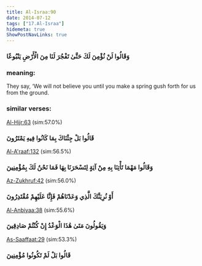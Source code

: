 ```yaml
---
title: Al-Israa:90
date: 2014-07-12
tags: ["17.Al-Israa"]
hidemeta: true 
ShowPostNavLinks: true 
---
```

### وَقَالُوا لَنْ نُؤْمِنَ لَكَ حَتَّىٰ تَفْجُرَ لَنَا مِنَ الْأَرْضِ يَنْبُوعًا
### meaning: 
They say, ‘We will not believe you until you make a spring gush forth for us from the ground.
### similar verses: 

[Al-Hijr:63](/15/63) (sim:57.0%)

### قَالُوا بَلْ جِئْنَاكَ بِمَا كَانُوا فِيهِ يَمْتَرُونَ

[Al-A'raaf:132](/7/132) (sim:56.5%)

### وَقَالُوا مَهْمَا تَأْتِنَا بِهِ مِنْ آيَةٍ لِتَسْحَرَنَا بِهَا فَمَا نَحْنُ لَكَ بِمُؤْمِنِينَ

[Az-Zukhruf:42](/43/42) (sim:56.0%)

### أَوْ نُرِيَنَّكَ الَّذِي وَعَدْنَاهُمْ فَإِنَّا عَلَيْهِمْ مُقْتَدِرُونَ

[Al-Anbiyaa:38](/21/38) (sim:55.6%)

### وَيَقُولُونَ مَتَىٰ هَٰذَا الْوَعْدُ إِنْ كُنْتُمْ صَادِقِينَ

[As-Saaffaat:29](/37/29) (sim:53.3%)

### قَالُوا بَلْ لَمْ تَكُونُوا مُؤْمِنِينَ
